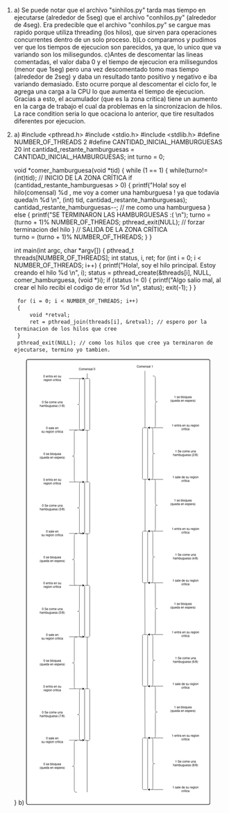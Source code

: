 1)
    a) Se puede notar que el archivo "sinhilos.py" tarda mas tiempo en ejecutarse (alrededor de 5seg) que el archivo "conhilos.py" (alrededor de 4seg). Era predecible que el archivo "conhilos.py" se cargue mas rapido porque utiliza threading (los hilos), que sirven para operaciones concurrentes dentro de un solo proceso.
    b)Lo comparamos y pudimos ver que los tiempos de ejecucion son parecidos, ya que, lo unico que va variando son los milisegundos.
    c)Antes de descomentar las lineas comentadas, el valor daba 0 y el tiempo de ejecucion era milisegundos (menor que 1seg) pero una vez descomentado tomo mas tiempo (alrededor de 2seg) y daba un resultado tanto positivo y negativo e iba variando demasiado. Esto ocurre porque al descomentar el ciclo for, le agrega una carga a la CPU lo que aumenta el tiempo de ejecucion. Gracias a esto, el acumulador (que es la zona critica) tiene un aumento en la carga de trabajo el cual da problemas en la sincronizacion de hilos. La race condition seria lo que ocaciona lo anterior, que tire resultados diferentes por ejecucion.
2)
    a)
    #include <pthread.h>
    #include <stdio.h>
    #include <stdlib.h>
    #define NUMBER_OF_THREADS 2
    #define CANTIDAD_INICIAL_HAMBURGUESAS 20
    int cantidad_restante_hamburguesas = CANTIDAD_INICIAL_HAMBURGUESAS;
    int turno = 0;

    void *comer_hamburguesa(void *tid)
    {
	    while (1 == 1)
	    { 
	    	while(turno!=(int)tid);
        // INICIO DE LA ZONA CRÍTICA
	    	if (cantidad_restante_hamburguesas > 0)
	    	{
	    		printf("Hola! soy el hilo(comensal) %d , me voy a comer una hamburguesa ! ya que todavia queda/n %d \n", (int) tid, cantidad_restante_hamburguesas);
	    		cantidad_restante_hamburguesas--; // me como una hamburguesa
	    	}
	    	else
	    	{
	    		printf("SE TERMINARON LAS HAMBURGUESAS :( \n");
	    		turno = (turno + 1)% NUMBER_OF_THREADS;
	    		pthread_exit(NULL); // forzar terminacion del hilo
	    	}
        // SALIDA DE LA ZONA CRÍTICA   
	    	turno = (turno + 1)% NUMBER_OF_THREADS;
	    }
    }

    int main(int argc, char *argv[])
    {
	    pthread_t threads[NUMBER_OF_THREADS];
	    int status, i, ret;
	    for (int i = 0; i < NUMBER_OF_THREADS; i++)
	    {
		    printf("Hola!, soy el hilo principal. Estoy creando el hilo %d \n", i);
		    status = pthread_create(&threads[i], NULL, comer_hamburguesa, (void *)i);
		    if (status != 0)
		    {
		    	printf("Algo salio mal, al crear el hilo recibi el codigo de error %d \n", status);
		    	exit(-1);
		    }
	    }

	    for (i = 0; i < NUMBER_OF_THREADS; i++)
	    {
	    	void *retval;
	    	ret = pthread_join(threads[i], &retval); // espero por la terminacion de los hilos que cree
	    }
	    pthread_exit(NULL); // como los hilos que cree ya terminaron de ejecutarse, termino yo tambien.
    }
    b) <img src="./DiagramaRegionesCriticasDiagram.drawio.png">